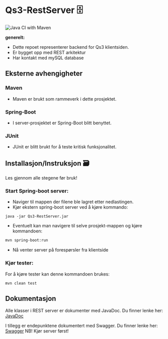 # Qs3-RestServer 🗄️
![Java CI with Maven](https://github.com/IoT-Students/QS3-RestServer/actions/workflows/maven.yml/badge.svg)

**generelt:**

- Dette repoet representerer backend for Qs3 klientsiden.
- Er bygget opp med REST arkitektur
- Har kontakt med mySQL database 

## Eksterne avhengigheter

### Maven
- Maven er brukt som rammeverk i dette prosjektet.

### Spring-Boot
- I server-prosjektet er Spring-Boot blitt benyttet. 

### JUnit
- JUnit er blitt brukt for å teste kritisk funksjonalitet.


## Installasjon/Instruksjon 🗃️

Les gjennom alle stegene før bruk!

### Start Spring-boot server:

- Naviger til mappen der filene ble lagret etter nedlastingen.
- Kjør ekstern spring-boot server ved å kjøre kommando:
```
java -jar Qs3-RestServer.jar
```
- Eventuelt kan man navigere til selve prosjekt-mappen og kjøre kommandoen:

```bash
mvn spring-boot:run 
```

- Nå venter server på forespørsler fra klientside

### Kjør tester:
For å kjøre tester kan denne kommandoen brukes:
```
mvn clean test
```

## Dokumentasjon
Alle klasser i REST server er dokumenter med JavaDoc. Du finner lenke her: [JavaDoc](https://magnus-farstad.github.io/Qs3-Docs/)

I tillegg er endepunktene dokumentert med Swagger. Du finner lenke her: [Swagger](http://localhost:8085/swagger-ui.html) NB! Kjør server først!
